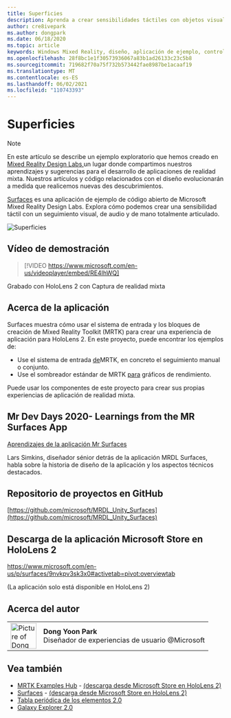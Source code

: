```yaml
---
title: Superficies
description: Aprenda a crear sensibilidades táctiles con objetos visuales, audio y seguimiento de manos articulados en la aplicación de ejemplo Surfaces.
author: cre8ivepark
ms.author: dongpark
ms.date: 06/18/2020
ms.topic: article
keywords: Windows Mixed Reality, diseño, aplicación de ejemplo, controles, MRTK, kit de herramientas de Mixed Reality, Unity, aplicaciones de ejemplo, aplicaciones de ejemplo, código abierto, Microsoft Store, HoloLens, cascos de realidad mixta, cascos de realidad mixta de Windows, cascos de realidad virtual
ms.openlocfilehash: 28f8bc1e1f30573936067a83b1ad26133c23c5b8
ms.sourcegitcommit: 719682f70a75f732b573442fae8987be1acaaf19
ms.translationtype: MT
ms.contentlocale: es-ES
ms.lasthandoff: 06/02/2021
ms.locfileid: "110743393"
---
```

# <a name="surfaces"></a>Superficies

>[!NOTE]
>En este artículo se describe un ejemplo exploratorio que hemos creado en [Mixed Reality Design Labs,](https://github.com/Microsoft/MRDesignLabs_Unity)un lugar donde compartimos nuestros aprendizajes y sugerencias para el desarrollo de aplicaciones de realidad mixta. Nuestros artículos y código relacionados con el diseño evolucionarán a medida que realicemos nuevas des descubrimientos.

[Surfaces](https://github.com/microsoft/MRDL_Unity_Surfaces)  es una aplicación de ejemplo de código abierto de Microsoft Mixed Reality Design Labs. Explora cómo podemos crear una sensibilidad táctil con un seguimiento visual, de audio y de mano totalmente articulado.

![Superficies](images/MRDL_Surfaces_1.jpg)

## <a name="demo-video"></a>Vídeo de demostración 

> [!VIDEO https://www.microsoft.com/en-us/videoplayer/embed/RE4IhWQ]

Grabado con HoloLens 2 con Captura de realidad mixta

## <a name="about-the-app"></a>Acerca de la aplicación

Surfaces muestra cómo usar el sistema de entrada y los bloques de creación de Mixed Reality Toolkit (MRTK) para crear una experiencia de aplicación para HoloLens 2. En este proyecto, puede encontrar los ejemplos de:

- Use el sistema de entrada [de](/windows/mixed-reality/mrtk-unity/features/input/overview)MRTK, en concreto el seguimiento manual o conjunto.
- Use el sombreador estándar de MRTK [para](/windows/mixed-reality/mrtk-unity/features/rendering/mrtk-standard-shader) gráficos de rendimiento.

Puede usar los componentes de este proyecto para crear sus propias experiencias de aplicación de realidad mixta.

## <a name="mr-dev-days-2020---learnings-from-the-mr-surfaces-app"></a>Mr Dev Days 2020- Learnings from the MR Surfaces App

[Aprendizajes de la aplicación Mr Surfaces](https://channel9.msdn.com/Shows/Docs-Mixed-Reality/Learnings-from-the-MR-Surfaces-App)

Lars Simkins, diseñador sénior detrás de la aplicación MRDL Surfaces, habla sobre la historia de diseño de la aplicación y los aspectos técnicos destacados.

## <a name="project-repository-on-github"></a>Repositorio de proyectos en GitHub

[https://github.com/microsoft/MRDL_Unity_Surfaces](https://github.com/microsoft/MRDL_Unity_Surfaces)

## <a name="download-app-from-microsoft-store-in-hololens-2"></a>Descarga de la aplicación Microsoft Store en HoloLens 2

https://www.microsoft.com/en-us/p/surfaces/9nvkpv3sk3x0#activetab=pivot:overviewtab

(La aplicación solo está disponible en HoloLens 2)

## <a name="about-the-author"></a>Acerca del autor

<table style="border-collapse:collapse" padding-left="0px">
<tr>
<td style="border-style: none" width="60px"><img alt="Picture of Dong Yoon Park" width="60" height="60" src="images/dongyoonpark.jpg"></td>
<td style="border-style: none"><b>Dong Yoon Park</b><br>Diseñador de experiencias de usuario @Microsoft</td>
</tr>
</table>

## <a name="see-also"></a>Vea también

* [MRTK Examples Hub](/windows/mixed-reality/mrtk-unity/features/example-scenes/example-hub) - [(descarga desde Microsoft Store en HoloLens 2)](https://www.microsoft.com/en-us/p/mrtk-examples-hub/9mv8c39l2sj4)
* [Surfaces](sampleapp-surfaces.md) - [(descarga desde Microsoft Store en HoloLens 2)](https://www.microsoft.com/en-us/p/surfaces/9nvkpv3sk3x0)
* [Tabla periódica de los elementos 2.0](https://medium.com/@dongyoonpark/bringing-the-periodic-table-of-the-elements-app-to-hololens-2-with-mrtk-v2-a6e3d8362158)
* [Galaxy Explorer 2.0](galaxy-explorer-update.md)